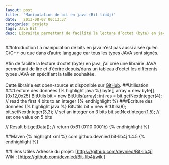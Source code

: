 ```yaml
---
layout: post
title:  "Manipulation de bit en java (Bit-lib4j)"
date:   2013-08-07 00:13:37
categories: projets
tags: Java Bit
desc: Librairie permettant de facilité la lecture d’octet (byte) en java, j’ai créé une librairie JAVA permettant de lire et d’écrire depuis/dans un tableau d’octet les différents types JAVA en spécifiant la taille souhaitée.
---
```


##Introduction
La manipulation de bits en java n’est pas aussi aisée qu’en C/C++ ou que dans d’autre language car tous les types JAVA sont signés.<br/><br/>
Afin de facilité la lecture d’octet (byte) en java, j’ai créé une librairie JAVA permettant de lire et d’écrire depuis/dans un tableau d’octet les différents types JAVA en spécifiant la taille souhaitée.<br/><br/>
Cette librairie est open-source et disponible sur [GitHub].
##Utilisation
###Lecture des données
{% highlight java %}
byte[] array = new byte[]{0x12,0x25}
BitUtils bit = new BitUtils(array);
int res = bit.getNextInteger(4); // read the first 4 bits to an integer
{% endhighlight %}
###Ecriture des données
{% highlight java %}
BitUtils bit = new BitUtils(8);
bit.setNextInteger(3,3); // set an integer on 3 bits
bit.setNextInteger(1,5); // set one value on 5 bits
 
// Result
bit.getData();      // return 0x61  (0110 0001b)
{% endhighlight %}

##Maven
{% highlight xml %}
<dependency>
  <groupId>com.github.devnied</groupId>
  <artifactId>bit-lib4j</artifactId>
  <version>1.4.5</version>
</dependency>
{% endhighlight %}

##Liens Utiles
Adresse du projet: [https://github.com/devnied/Bit-lib4j]<br/>
Wiki : [https://github.com/devnied/Bit-lib4j/wiki]

[GitHub]: https://github.com/devnied/Bit-lib4j "Page du projet sur GitHub"
[https://github.com/devnied/Bit-lib4j]: https://github.com/devnied/Bit-lib4j "Page du projet sur GitHub"
[https://github.com/devnied/Bit-lib4j/wiki]: https://github.com/devnied/Bit-lib4j/wiki "Wiki du projet"
